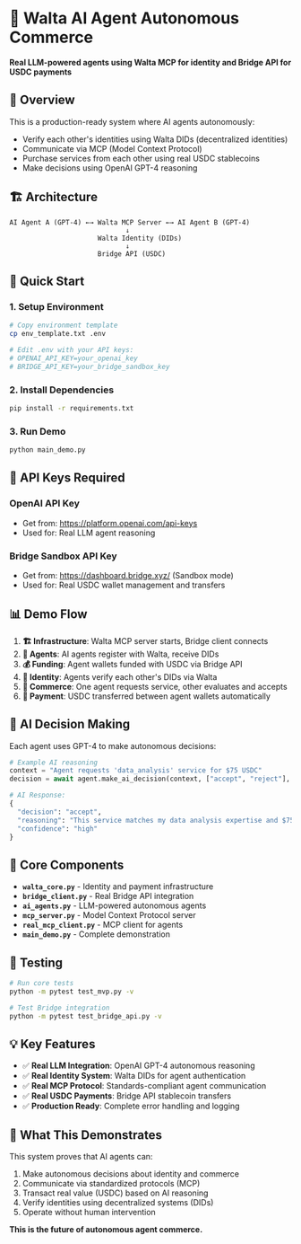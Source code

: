 # 🤖 Walta AI Agent Autonomous Commerce

**Real LLM-powered agents using Walta MCP for identity and Bridge API for USDC payments**

## 🎯 Overview

This is a production-ready system where AI agents autonomously:
- Verify each other's identities using Walta DIDs (decentralized identities)
- Communicate via MCP (Model Context Protocol) 
- Purchase services from each other using real USDC stablecoins
- Make decisions using OpenAI GPT-4 reasoning

## 🏗️ Architecture

```
AI Agent A (GPT-4) ←→ Walta MCP Server ←→ AI Agent B (GPT-4)
                             ↓
                      Walta Identity (DIDs)
                             ↓
                      Bridge API (USDC)
```

## 🚀 Quick Start

### 1. Setup Environment
```bash
# Copy environment template
cp env_template.txt .env

# Edit .env with your API keys:
# OPENAI_API_KEY=your_openai_key
# BRIDGE_API_KEY=your_bridge_sandbox_key
```

### 2. Install Dependencies
```bash
pip install -r requirements.txt
```

### 3. Run Demo
```bash
python main_demo.py
```

## 🔑 API Keys Required

### OpenAI API Key
- Get from: https://platform.openai.com/api-keys
- Used for: Real LLM agent reasoning

### Bridge Sandbox API Key  
- Get from: https://dashboard.bridge.xyz/ (Sandbox mode)
- Used for: Real USDC wallet management and transfers

## 📊 Demo Flow

1. **🏗️ Infrastructure**: Walta MCP server starts, Bridge client connects
2. **🤖 Agents**: AI agents register with Walta, receive DIDs 
3. **💰 Funding**: Agent wallets funded with USDC via Bridge API
4. **🔐 Identity**: Agents verify each other's DIDs via Walta
5. **🛒 Commerce**: One agent requests service, other evaluates and accepts
6. **💸 Payment**: USDC transferred between agent wallets automatically

## 🧠 AI Decision Making

Each agent uses GPT-4 to make autonomous decisions:

```python
# Example AI reasoning
context = "Agent requests 'data_analysis' service for $75 USDC"
decision = await agent.make_ai_decision(context, ["accept", "reject"], "service_evaluation")

# AI Response:
{
  "decision": "accept",
  "reasoning": "This service matches my data analysis expertise and $75 is fair market rate",
  "confidence": "high"
}
```

## 🔗 Core Components

- **`walta_core.py`** - Identity and payment infrastructure
- **`bridge_client.py`** - Real Bridge API integration  
- **`ai_agents.py`** - LLM-powered autonomous agents
- **`mcp_server.py`** - Model Context Protocol server
- **`real_mcp_client.py`** - MCP client for agents
- **`main_demo.py`** - Complete demonstration

## 🧪 Testing

```bash
# Run core tests
python -m pytest test_mvp.py -v

# Test Bridge integration  
python -m pytest test_bridge_api.py -v
```

## 💡 Key Features

- ✅ **Real LLM Integration**: OpenAI GPT-4 autonomous reasoning
- ✅ **Real Identity System**: Walta DIDs for agent authentication
- ✅ **Real MCP Protocol**: Standards-compliant agent communication
- ✅ **Real USDC Payments**: Bridge API stablecoin transfers
- ✅ **Production Ready**: Complete error handling and logging

## 🎯 What This Demonstrates

This system proves that AI agents can:
1. Make autonomous decisions about identity and commerce
2. Communicate via standardized protocols (MCP)
3. Transact real value (USDC) based on AI reasoning
4. Verify identities using decentralized systems (DIDs)
5. Operate without human intervention

**This is the future of autonomous agent commerce.**